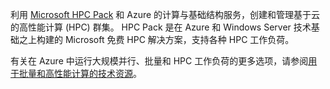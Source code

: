 利用 [Microsoft HPC Pack](https://technet.microsoft.com/library/jj899572.aspx) 和 Azure 的计算与基础结构服务，创建和管理基于云的高性能计算 (HPC) 群集。 HPC Pack 是在 Azure 和 Windows Server 技术基础之上构建的 Microsoft 免费 HPC 解决方案，支持各种 HPC 工作负荷。

有关在 Azure 中运行大规模并行、批量和 HPC 工作负荷的更多选项，请参阅[用于批量和高性能计算的技术资源](../articles/batch/big-compute-resources.md)。